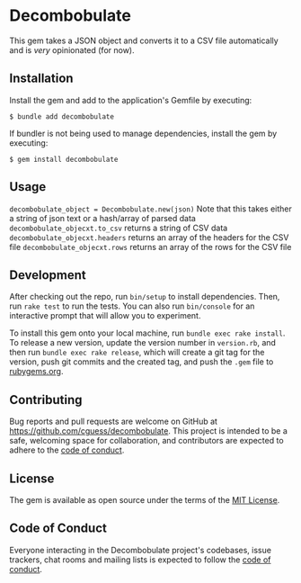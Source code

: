 # Decombobulate

This gem takes a JSON object and converts it to a CSV file automatically and is *very* opinionated (for now).

## Installation

Install the gem and add to the application's Gemfile by executing:

    $ bundle add decombobulate

If bundler is not being used to manage dependencies, install the gem by executing:

    $ gem install decombobulate

## Usage

`decombobulate_object = Decombobulate.new(json)` Note that this takes either a string of json text or a hash/array of parsed data
`decombobulate_objecxt.to_csv` returns a string of CSV data
`decombobulate_objecxt.headers` returns an array of the headers for the CSV file
`decombobulate_objecxt.rows` returns an array of the rows for the CSV file

## Development

After checking out the repo, run `bin/setup` to install dependencies. Then, run `rake test` to run the tests. You can also run `bin/console` for an interactive prompt that will allow you to experiment.

To install this gem onto your local machine, run `bundle exec rake install`. To release a new version, update the version number in `version.rb`, and then run `bundle exec rake release`, which will create a git tag for the version, push git commits and the created tag, and push the `.gem` file to [rubygems.org](https://rubygems.org).

## Contributing

Bug reports and pull requests are welcome on GitHub at https://github.com/cguess/decombobulate. This project is intended to be a safe, welcoming space for collaboration, and contributors are expected to adhere to the [code of conduct](https://github.com/cguess/decombobulate/blob/master/CODE_OF_CONDUCT.md).

## License

The gem is available as open source under the terms of the [MIT License](https://opensource.org/licenses/MIT).

## Code of Conduct

Everyone interacting in the Decombobulate project's codebases, issue trackers, chat rooms and mailing lists is expected to follow the [code of conduct](https://github.com/cguess/decombobulate/blob/master/CODE_OF_CONDUCT.md).
